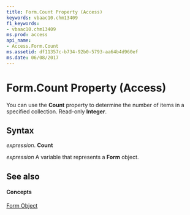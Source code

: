 ```yaml
---
title: Form.Count Property (Access)
keywords: vbaac10.chm13409
f1_keywords:
- vbaac10.chm13409
ms.prod: access
api_name:
- Access.Form.Count
ms.assetid: df11357c-b734-92b0-5793-aa64b4d960ef
ms.date: 06/08/2017
---
```



# Form.Count Property (Access)

You can use the **Count** property to determine the number of items in a specified collection. Read-only **Integer**.


## Syntax

 _expression_. **Count**

 _expression_ A variable that represents a **Form** object.


## See also


#### Concepts


[Form Object](form-object-access.md)

